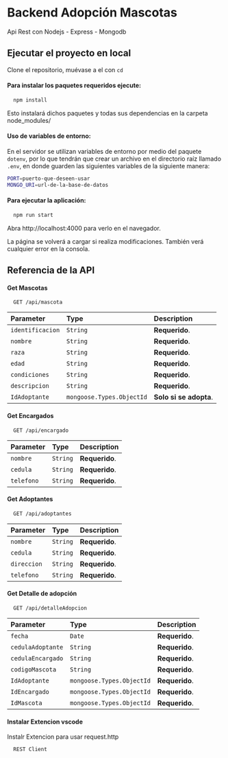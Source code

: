 # Backend Adopción Mascotas

Api Rest con Nodejs - Express - Mongodb

## Ejecutar el proyecto en local

Clone el repositorio, muévase a el con `cd`

#### Para instalar los paquetes requeridos ejecute:

```bash
  npm install
```

Esto instalará dichos paquetes y todas sus dependencias en la carpeta node_modules/

#### Uso de variables de entorno:

En el servidor se utilizan variables de entorno por medio del paquete `dotenv`, por lo que tendrán que crear un archivo en el directorio raíz llamado `.env`, en donde guarden las siguientes variables de la siguiente manera:

```bash
PORT=puerto-que-deseen-usar
MONGO_URI=url-de-la-base-de-datos
```

#### Para ejecutar la aplicación:

```bash
  npm run start
```

Abra http://localhost:4000 para verlo en el navegador.

La página se volverá a cargar si realiza modificaciones.
También verá cualquier error en la consola.

## Referencia de la API

#### Get Mascotas

```http
  GET /api/mascota
```

| Parameter        | Type                      | Description            |
| :--------------- | :------------------------ | :--------------------- |
| `identificacion` | `String`                  | **Requerido**.         |
| `nombre`         | `String`                  | **Requerido**.         |
| `raza`           | `String`                  | **Requerido**.         |
| `edad`           | `String`                  | **Requerido**.         |
| `condiciones`    | `String`                  | **Requerido**.         |
| `descripcion`    | `String`                  | **Requerido**.         |
| `IdAdoptante`    | `mongoose.Types.ObjectId` | **Solo si se adopta**. |

#### Get Encargados

```http
  GET /api/encargado
```

| Parameter  | Type     | Description    |
| :--------- | :------- | :------------- |
| `nombre`   | `String` | **Requerido**. |
| `cedula`   | `String` | **Requerido**. |
| `telefono` | `String` | **Requerido**. |

#### Get Adoptantes

```http
  GET /api/adoptantes
```

| Parameter   | Type     | Description    |
| :---------- | :------- | :------------- |
| `nombre`    | `String` | **Requerido**. |
| `cedula`    | `String` | **Requerido**. |
| `direccion` | `String` | **Requerido**. |
| `telefono`  | `String` | **Requerido**. |

#### Get Detalle de adopción

```http
  GET /api/detalleAdopcion
```

| Parameter         | Type                      | Description    |
| :---------------- | :------------------------ | :------------- |
| `fecha`           | `Date`                    | **Requerido**. |
| `cedulaAdoptante` | `String`                  | **Requerido**. |
| `cedulaEncargado` | `String`                  | **Requerido**. |
| `codigoMascota`   | `String`                  | **Requerido**. |
| `IdAdoptante`     | `mongoose.Types.ObjectId` | **Requerido**. |
| `IdEncargado`     | `mongoose.Types.ObjectId` | **Requerido**. |
| `IdMascota`       | `mongoose.Types.ObjectId` | **Requerido**. |

#### Instalar Extencion vscode

Instalr Extencion para usar request.http

```bash
  REST Client
```
